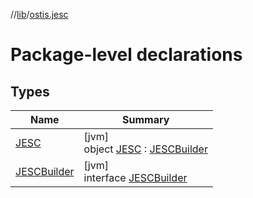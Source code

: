 //[lib](../../index.md)/[ostis.jesc](index.md)

# Package-level declarations

## Types

| Name | Summary |
|---|---|
| [JESC](-j-e-s-c/index.md) | [jvm]<br>object [JESC](-j-e-s-c/index.md) : [JESCBuilder](-j-e-s-c-builder/index.md) |
| [JESCBuilder](-j-e-s-c-builder/index.md) | [jvm]<br>interface [JESCBuilder](-j-e-s-c-builder/index.md) |
